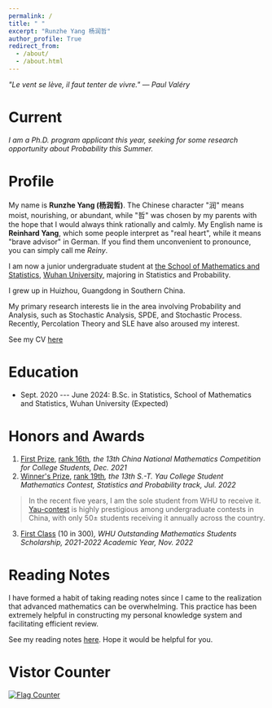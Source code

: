```yaml
---
permalink: /
title: " "
excerpt: "Runzhe Yang 杨润哲"
author_profile: True
redirect_from: 
  - /about/
  - /about.html
---
```


*"Le vent se lève, il faut tenter de vivre." ― Paul Valéry*

Current
===

*I am a Ph.D. program applicant this year, seeking for some research opportunity about Probability this Summer.*

Profile
===

My name is **Runzhe Yang (杨润哲)**. The Chinese character "润" means moist, nourishing, or abundant, while "哲" was chosen by my parents with the hope that I would always think rationally and calmly. My English name is **Reinhard Yang**, which some people interpret as "real heart", while it means "brave advisor" in German. If you find them unconvenient to pronounce, you can simply call me *Reiny*.


I am now a junior undergraduate student at [the School of Mathematics and Statistics](http://maths.whu.edu.cn/Englishversion/), [Wuhan University](https://en.whu.edu.cn/), majoring in Statistics and Probability.

I grew up in Huizhou, Guangdong in Southern China.

My primary research interests lie in the area involving Probability and Analysis, such as Stochastic Analysis, SPDE, and Stochastic Process. Recently, Percolation Theory and SLE have also aroused my interest.

See my CV [here](../files/cv.pdf)

Education
===

* Sept. 2020 --- June 2024: B.Sc. in Statistics, School of Mathematics and Statistics, Wuhan University (Expected)

Honors and Awards
===

1. [First Prize](../files/awards/CMC.jpg), [rank 16th](../files/awards/cmcrank.pdf)*, the 13th China National Mathematics Competition for College Students, Dec. 2021*
2. [Winner's Prize](../files/awards/Yau-contest.jpg), [rank 19th](http://yau-contest.com/uploads/file/20220804/20220804000607_65581.pdf)*, the 13th S.-T. Yau College Student Mathematics Contest, Statistics and Probability track, Jul. 2022*
  > In the recent five years, I am the sole student from WHU to receive it. [Yau-contest](http://www.yau-contest.com/en) is highly prestigious among undergraduate         contests in China, with only 50± students receiving it annually across the country.

3. [First Class](http://maths.whu.edu.cn/info/1197/18654.htm) (10 in 300)*, WHU Outstanding Mathematics Students Scholarship, 2021-2022 Academic Year, Nov. 2022*


Reading Notes
===
I have formed a habit of taking reading notes since I came to the realization that advanced mathematics can be overwhelming. This practice has been extremely helpful in constructing my personal knowledge system and facilitating efficient review.

See my reading notes [here](/readingnotes/). Hope it would be helpful for you.


Vistor Counter
===

<a href="https://info.flagcounter.com/NYhr"><img src="https://s01.flagcounter.com/map/NYhr/size_m/txt_000000/border_0F0E0F/pageviews_1/viewers_0/flags_0/" alt="Flag Counter" border="0"></a>
